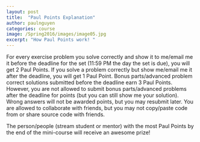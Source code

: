 ```yaml
---
layout: post
title:  "Paul Points Explanation"
author: paulnguyen
categories: course
image: /Spring2016/images/image05.jpg
excerpt: "How Paul Points work! "
---
```


For every exercise problem you solve correctly and show it to me/email me it before the deadline for the set (11:59 PM the day the set is due), you will get 2 Paul Points. If you solve a problem correctly but show me/email me it after the deadline, you will get 1 Paul Point. Bonus parts/advanced problem correct solutions submitted before the deadline earn 3 Paul Points. However, you are not allowed to submit bonus parts/advanced problems after the deadline for points (but you can still show me your solution). Wrong answers will not be awarded points, but you may resubmit later. You are allowed to collaborate with friends, but you may not copy/paste code from or share source code with friends.

The person/people (stream student or mentor) with the most Paul Points by the end of the mini-course will receive an awesome prize!
